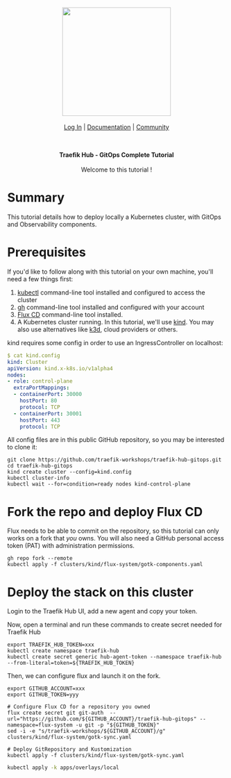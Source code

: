 <br/>

<div align="center" style="margin: 30px;">
<a href="https://hub.traefik.io/">
  <img src="https://doc.traefik.io/traefik-hub/assets/images/logos-traefik-hub-horizontal.svg"   style="width:250px;" align="center" />
</a>
<br />
<br />

<div align="center">
    <a href="https://hub.traefik.io">Log In</a> |
    <a href="https://doc.traefik.io/traefik-hub/">Documentation</a> |
    <a href="https://community.traefik.io/c/traefik-hub/20">Community</a>
</div>
</div>

<br />

<div align="center"><strong>Traefik Hub - GitOps Complete Tutorial</strong>

<br />
<br />
</div>

<div align="center">Welcome to this tutorial !</div>

# Summary

This tutorial details how to deploy locally a Kubernetes cluster, with GitOps and Observability components.

# Prerequisites

If you'd like to follow along with this tutorial on your own machine, you'll need a few things first:

1. [kubectl](https://github.com/kubernetes/kubectl) command-line tool installed and configured to access the cluster
2. [gh](https://cli.github.com/) command-line tool installed and configured with your account
3. [Flux CD](https://fluxcd.io/flux/cmd/) command-line tool installed.
4. A Kubernetes cluster running. In this tutorial, we'll use [kind](https://kind.sigs.k8s.io). You may also use alternatives like [k3d](https://k3d.io/), cloud providers or others.

kind requires some config in order to use an IngressController on localhost:

```yaml
$ cat kind.config
kind: Cluster
apiVersion: kind.x-k8s.io/v1alpha4
nodes:
- role: control-plane
  extraPortMappings:
  - containerPort: 30000
    hostPort: 80
    protocol: TCP
  - containerPort: 30001
    hostPort: 443
    protocol: TCP
```

All config files are in this public GitHub repository, so you may be interested to clone it:

```shell
git clone https://github.com/traefik-workshops/traefik-hub-gitops.git
cd traefik-hub-gitops
kind create cluster --config=kind.config
kubectl cluster-info
kubectl wait --for=condition=ready nodes kind-control-plane
```

# Fork the repo and deploy Flux CD

Flux needs to be able to commit on the repository, so this tutorial can only works on a fork that _you_ owns.
You will also need a GitHub personal access token (PAT) with administration permissions.

```shell
gh repo fork --remote
kubectl apply -f clusters/kind/flux-system/gotk-components.yaml
```


# Deploy the stack on this cluster

Login to the Traefik Hub UI, add a new agent and copy your token.

Now, open a terminal and run these commands to create secret needed for Traefik Hub

```shell
export TRAEFIK_HUB_TOKEN=xxx
kubectl create namespace traefik-hub
kubectl create secret generic hub-agent-token --namespace traefik-hub --from-literal=token=${TRAEFIK_HUB_TOKEN}
```

Then, we can configure flux and launch it on the fork.

```shell
export GITHUB_ACCOUNT=xxx
export GITHUB_TOKEN=yyy

# Configure Flux CD for a repository you owned
flux create secret git git-auth  --url="https://github.com/${GITHUB_ACCOUNT}/traefik-hub-gitops" --namespace=flux-system -u git -p "${GITHUB_TOKEN}"
sed -i -e "s/traefik-workshops/${GITHUB_ACCOUNT}/g" clusters/kind/flux-system/gotk-sync.yaml

# Deploy GitRepository and Kustomization
kubectl apply -f clusters/kind/flux-system/gotk-sync.yaml
```

```bash
kubectl apply -k apps/overlays/local
```
